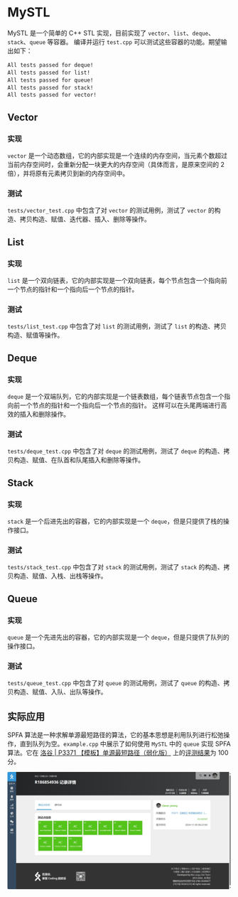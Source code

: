 # MySTL

MySTL 是一个简单的 C++ STL 实现，目前实现了 `vector`、`list`、`deque`、`stack`、`queue` 等容器。
编译并运行 `test.cpp` 可以测试这些容器的功能。期望输出如下：

```bash
All tests passed for deque!
All tests passed for list!
All tests passed for queue!
All tests passed for stack!
All tests passed for vector!
```

## Vector

### 实现

`vector` 是一个动态数组，它的内部实现是一个连续的内存空间，当元素个数超过当前内存空间时，会重新分配一块更大的内存空间（具体而言，是原来空间的 2 倍），并将原有元素拷贝到新的内存空间中。

### 测试

`tests/vector_test.cpp` 中包含了对 `vector` 的测试用例，测试了 `vector` 的构造、拷贝构造、赋值、迭代器、插入、删除等操作。

## List

### 实现

`list` 是一个双向链表，它的内部实现是一个双向链表，每个节点包含一个指向前一个节点的指针和一个指向后一个节点的指针。

### 测试

`tests/list_test.cpp` 中包含了对 `list` 的测试用例，测试了 `list` 的构造、拷贝构造、赋值等操作。

## Deque

### 实现

`deque` 是一个双端队列，它的内部实现是一个链表数组，每个链表节点包含一个指向前一个节点的指针和一个指向后一个节点的指针。
这样可以在头尾两端进行高效的插入和删除操作。

### 测试

`tests/deque_test.cpp` 中包含了对 `deque` 的测试用例，测试了 `deque` 的构造、拷贝构造、赋值、在队首和队尾插入和删除等操作。

## Stack

### 实现

`stack` 是一个后进先出的容器，它的内部实现是一个 `deque`，但是只提供了栈的操作接口。

### 测试

`tests/stack_test.cpp` 中包含了对 `stack` 的测试用例，测试了 `stack` 的构造、拷贝构造、赋值、入栈、出栈等操作。

## Queue

### 实现

`queue` 是一个先进先出的容器，它的内部实现是一个 `deque`，但是只提供了队列的操作接口。

### 测试

`tests/queue_test.cpp` 中包含了对 `queue` 的测试用例，测试了 `queue` 的构造、拷贝构造、赋值、入队、出队等操作。

## 实际应用

SPFA 算法是一种求解单源最短路径的算法，它的基本思想是利用队列进行松弛操作，直到队列为空。`example.cpp` 中展示了如何使用 `MySTL` 中的 `queue` 实现 SPFA 算法。它在 [洛谷 | P3371 【模板】单源最短路径（弱化版）](https://www.luogu.com.cn/problem/P3371) 上的[评测结果](https://www.luogu.com.cn/record/186847287)为 100 分。

![评测结果](./img/result.png)
